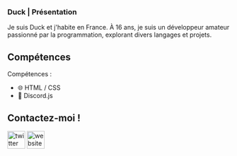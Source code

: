 ### Duck | Présentation

Je suis Duck et j'habite en France. À 16 ans, je suis un développeur amateur passionné par la programmation, explorant divers langages et projets.

## Compétences

Compétences :  
* 🌐 HTML / CSS
* 🤖 Discord.js

## Contactez-moi !

[<img src='https://cdn.jsdelivr.net/npm/simple-icons@3.0.1/icons/twitter.svg' alt='twitter' height='40'>](https://twitter.com/https://x.com/DuckDev0)  [<img src='https://cdn.jsdelivr.net/npm/simple-icons@3.0.1/icons/icloud.svg' alt='website' height='40'>](http://duckporfolio.xyz/)  
